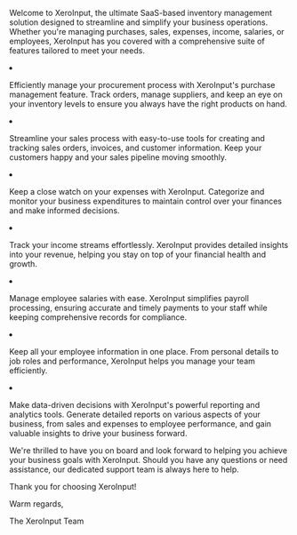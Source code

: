 <?xml version='1.0' encoding='UTF-8'?><topic xsi:noNamespaceSchemaLocation="https://resources.jetbrains.com/writerside/1.0/topic.v2.xsd" xmlns:xsi="http://www.w3.org/2001/XMLSchema-instance" id="Welcome" title="Welcome to XeroReport"> <title id="-z4eal8_2">
Welcome to XeroReport
</title>
<p id="-z4eal8_3">Welcome to XeroInput, the ultimate SaaS-based inventory management solution designed to streamline and simplify your business operations. Whether you're managing purchases, sales, expenses, income, salaries, or employees, XeroInput has you covered with a comprehensive suite of features tailored to meet your needs.</p>
<chapter id="key-features-of-xeroinput" title="Key Features of XeroInput:">
<list id="-z4eal8_5" type="decimal">
<li id="-z4eal8_10">
<chapter id="purchase-management" title="Purchase Management">
<p id="-z4eal8_18">Efficiently manage your procurement process with XeroInput's purchase management feature. Track orders, manage suppliers, and keep an eye on your inventory levels to ensure you always have the right products on hand.</p>
</chapter>
</li>
<li id="-z4eal8_11">
<chapter id="sales-management" title="Sales Management">
<p id="-z4eal8_20">Streamline your sales process with easy-to-use tools for creating and tracking sales orders, invoices, and customer information. Keep your customers happy and your sales pipeline moving smoothly.</p>
</chapter>
</li>
<li id="-z4eal8_12">
<chapter id="expense-tracking" title="Expense Tracking">
<p id="-z4eal8_22">Keep a close watch on your expenses with XeroInput. Categorize and monitor your business expenditures to maintain control over your finances and make informed decisions.</p>
</chapter>
</li>
<li id="-z4eal8_13">
<chapter id="income-tracking" title="Income Tracking">
<p id="-z4eal8_24">Track your income streams effortlessly. XeroInput provides detailed insights into your revenue, helping you stay on top of your financial health and growth.</p>
</chapter>
</li>
<li id="-z4eal8_14">
<chapter id="salary-management" title="Salary Management">
<p id="-z4eal8_26">Manage employee salaries with ease. XeroInput simplifies payroll processing, ensuring accurate and timely payments to your staff while keeping comprehensive records for compliance.</p>
</chapter>
</li>
<li id="-z4eal8_15">
<chapter id="employee-management" title="Employee Management">
<p id="-z4eal8_28">Keep all your employee information in one place. From personal details to job roles and performance, XeroInput helps you manage your team efficiently.</p>
</chapter>
</li>
<li id="-z4eal8_16">
<chapter id="reporting-and-analytics" title="Reporting and Analytics">
<p id="-z4eal8_30">Make data-driven decisions with XeroInput's powerful reporting and analytics tools. Generate detailed reports on various aspects of your business, from sales and expenses to employee performance, and gain valuable insights to drive your business forward.</p>
</chapter>
</li>
</list>
<p id="-z4eal8_6">We're thrilled to have you on board and look forward to helping you achieve your business goals with XeroInput. Should you have any questions or need assistance, our dedicated support team is always here to help.</p>
<p id="-z4eal8_7">Thank you for choosing XeroInput!</p>
<p id="-z4eal8_8">Warm regards,</p>
<p id="-z4eal8_9">The XeroInput Team</p>
</chapter> </topic>